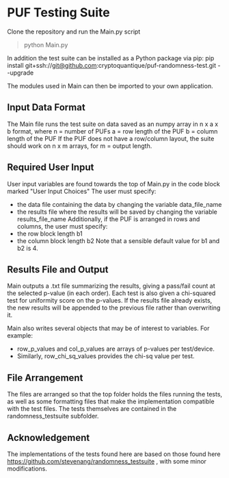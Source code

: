 # PUF Testing Suite

Clone the repository and run the Main.py script
> python Main.py

In addition the test suite can be installed as a Python package via pip:
pip install git+ssh://git@github.com:cryptoquantique/puf-randomness-test.git --upgrade

The modules used in Main can then be imported to your own application.

## Input Data Format
The Main file runs the test suite on data saved as an numpy array in n x a x b format, where
n = number of PUFs
a = row length of the PUF
b = column length of the PUF
If the PUF does not have a row/column layout, the suite should work on n x m arrays, for m = output length.

## Required User Input
User input variables are found towards the top of Main.py in the code block marked "User Input Choices"
The user must specify:
* the data file containing the data by changing the variable data_file_name
* the results file where the results will be saved by changing the variable results_file_name
Additionally, if the PUF is arranged in rows and columns, the user must specify:
* the row block length b1
* the column block length b2
Note that a sensible default value for b1 and b2 is 4.

## Results File and Output
Main outputs a .txt file summarizing the results, giving a pass/fail count at the selected p-value (in each order).
Each test is also given a chi-squared test for uniformity score on the p-values.
If the results file already exists, the new results will be appended to the previous file rather than overwriting it.

Main also writes several objects that may be of interest to variables. For example:
* row_p_values and col_p_values are arrays of p-values per test/device.
* Similarly, row_chi_sq_values provides the chi-sq value per test.

## File Arrangement
The files are arranged so that the top folder holds the files running the tests, as well as some formatting files that make the implementation compatible with the test files.
The tests themselves are contained in the randomness_testsuite subfolder.

## Acknowledgement
The implementations of the tests found here are based on those found here https://github.com/stevenang/randomness_testsuite , with some minor modifications.
